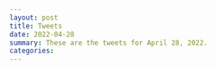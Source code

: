```yaml
---
layout: post
title: Tweets
date: 2022-04-28
summary: These are the tweets for April 28, 2022.
categories:
---
```


